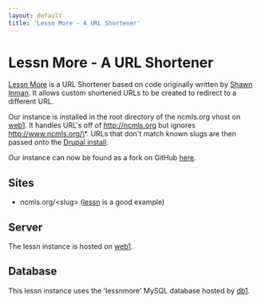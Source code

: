 ```yaml
---
layout: default
title: 'Lessn More - A URL Shortener'
---
```

# Lessn More - A URL Shortener 

[Lessn More](http://lessnmore.net/) is a URL Shortener based on code originally written by [Shawn Inman](http://shauninman.com/pilation/). It allows custom shortened URLs to be created to redirect to a different URL.

Our instance is installed in the root directory of the ncmls.org vhost on [web1](../vms/web1.html). It handles URL's off of http://ncmls.org but ignores http://www.ncmls.org/\*. URLs that don't match known slugs are then passed onto the [Drupal install](drupal.html).

Our instance can now be found as a fork on GitHub [here](https://github.com/lifeandscience/lessnmore).

## Sites ##

* ncmls.org/&lt;slug> ([lessn](http://ncmls.org/lessn) is a good example)

## Server ##

The lessn instance is hosted on [web1](../vms/web1.html).

## Database ##

This lessn instance uses the 'lessnmore' MySQL database hosted by [db1](../vms/db1.html).